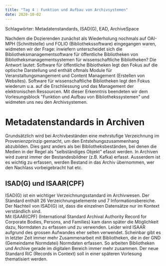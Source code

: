 ```yaml
---
title: "Tag 4 : Funktion und Aufbau von Archivsystemen"
date: 2020-10-02
---
```

Schlagwörter: Metadatenstandards, ISAD(G), EAD, ArchiveSpace

Nachdem die Dozierenden zunächst als Wiederholung nochmals auf OAI-MPH (Schnittstelle) und FOLIO (Bibliothekssoftware) eingegangen waren, widmeten wir der Frage: inwiefern unterscheidet sich die Bibliotheksmanagementsoftware für öffentliche Bibliotheken von Bibliotheksmanagementsystemen für wissenschaftliche Bibliotheken? Die Antwort lautet: Software für öffentliche Bibiotheken legt den Fokus auf die optische Darstellung und enthält oftmals Module für Veranstaltungsmangement und Content Management (Erstellen von Websites). Software für wissenschaftliche Bibliotheken legt den Fokus wiederum u.a. auf die 
Erschliessung und das Management der elektronischen Ressourcen. Mit dieser Erkenntnis beendeten wir dem Vorlesungsblock "Funktion und Aufbau von Bibliothekssystemen" und widmeten uns neu den Archivsystemen.

# Metadatenstandards in Archiven
Grundsätzlich wird bei Archivbeständen eine mehrstufige Verzeichnung im Provenienzprinzip gemacht, um den Entstehungszusammenhang abzubilden. Dies ganz anders als bei Bibliotheksbeständen, bei denen die Medien in der Regel als "selbständiges Objekt" efasst werden. In Archiven wird zuerst immer der Bestandesbildner (z.B. Kafka) erfasst. Ausserdem ist es wichtig zu erfassen, werden Bestand in das Archiv übernommen, wer den Nachlass vorbeigebracht hat etc. 
## ISAD(G) und ISAAR(CPF)
ISAD(G) ist ein wichtiger Verzeichnungsstandard im Archivwesen. Der Standard enthält 26 Verzeichnungselemente und 7 Informationsbereiche. Der Nachteil von ISAD(G) ist, dass die einzelnen Datensätze nur im Kontext verständlich sind.  
Mit ISAAR(CPF) (International Standard Archival Authority Record for Corporate Bodies, Persons, and Families) kam dann später die Möglichkeit dazu, Normdaten zu erfassen und zu verwenden. Leider wird ISAAR aufgrund des grossen Aufwandes eher selten verwendet. Scheinbar gibt es in letzter Zeit immer mehr Zusammenarbeit mit Bibliotheken, die in der GND (Gemeindame Normdatei) Normdaten erfassen. So arbeiten Bibliotheken und Archive gerade im digitalen  Bereich immer mehr zusammen. Der neue Standard RiC (Records in Context) soll in einer späteren Vorlesung thematisiert werden.




